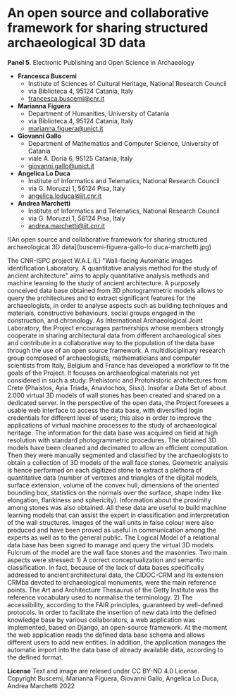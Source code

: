 # An open source and collaborative framework for sharing structured archaeological 3D data

**Panel 5**. Electronic Publishing and Open Science in Archaeology

- **Francesca Buscemi**
  - Institute of Sciences of Cultural Heritage, National Research Council
  - via Biblioteca 4, 95124 Catania, Italy
  - [francesca.buscemi@cnr.it](mailto:francesca.buscemi@cnr.it)
 - **Marianna Figuera**
   - Department of Humanities, University of Catania
   - via Biblioteca 4, 95124 Catania, Italy
   - [marianna.figuera@unict.it](mailto:marianna.figuera@unict.it)
- **Giovanni Gallo**
  - Department of Mathematics and Computer Science, University of Catania
  - viale A. Doria 6, 95125 Catania, Italy
  - [giovanni.gallo@unict.it](mailto:giovanni.gallo@unict.it)
- **Angelica Lo Duca**
  - Institute of Informatics and Telematics, National Research Council
  - via G. Moruzzi 1, 56124 Pisa, Italy
  - [angelica.loduca@iit.cnr.it](mailto:angelica.loduca@iit.cnr.it)
 - **Andrea Marchetti**
   - Institute of Informatics and Telematics, National Research Council
   - via G. Moruzzi 1, 56124 Pisa, Italy
   - [andrea.marchetti@iit.cnr.it](mailto:andrea.marchetti@iit.cnr.it)

![An open source and collaborative framework for sharing structured archaeological 3D data](buscemi-figuera-gallo-lo duca-marchetti.jpg)


The CNR-ISPC project W.A.L.(L) "Wall-facing Automatic images identification Laboratory. A quantitative analysis method for the study of ancient architecture" aims to apply quantitative analysis methods and machine learning to the study of ancient architecture.
A purposely conceived data base obtained from 3D photogrammetric models allows to query the architectures and to extract significant features for the archaeologists, in order to analyse aspects such as building techniques and materials, constructive behaviours, social groups engaged in the construction, and chronology.
As International Archaeological Joint Laboratory, the Project encourages partnerships whose members strongly cooperate in sharing architectural data from different archaeological sites and contribute in a collaborative way to the population of the data base through the use of an open source framework.
A multidisciplinary research group composed of archaeologists, mathematicians and computer scientists from Italy, Belgium and France has developed a workflow to fit the goals of the Project.
It focuses on archaeological materials not yet considered in such a study: Prehistoric and Protohistoric architectures from Crete (Phaistos, Ayia Triada, Anavlochos, Sissi). Insofar a Data Set of about 2.000 virtual 3D models of wall stones has been created and shared on a dedicated server.
In the perspective of the open data, the Project foresees a usable web interface to access the data base, with diversified login credentials for different level of users; this also in order to improve the applications of virtual machine processes to the study of archaeological heritage.
The information for the data base was acquired on field at high resolution with standard photogrammetric procedures. The obtained 3D models have been cleaned and decimated to allow an efficient computation. Then they were manually segmented and classified by the archaeologists to obtain a collection of 3D models of the wall face stones.
Geometric analysis is hence performed on each digitized stone to extract a plethora of quantitative data (number of vertexes and triangles of the digital models, surface extension, volume of the convex hull, dimensions of the oriented bounding box, statistics on the normals over the surface, shape index like elongation, flankiness and sphericity). Information about the proximity among stones was also obtained. All these data are useful to build machine learning models that can assist the expert in classification and interpretation of the wall structures.
Images of the wall units in false colour were also produced and have been proved as useful in communication among the experts as well as to the general public.
The Logical Model of a relational data base has been signed to manage and query the virtual 3D models. Fulcrum of the model are the wall face stones and the masonries. Two main aspects were stressed: 1) A correct conceptualization and semantic classification. In fact, because of the lack of data bases specifically addressed to ancient architectural data, the CIDOC-CRM and its extension CRMba devoted to archaeological monuments, were the main reference points. The Art and Architecture Thesaurus of the Getty Institute was the reference vocabulary used to normalise the terminology. 2) The accessibility, according to the FAIR principles, guaranteed by well-defined protocols.
In order to facilitate the insertion of new data into the defined knowledge base by various collaborators, a web application was implemented, based on Django, an open-source framework. At the moment the web application reads the defined data base schema and allows different users to add new entities. In addition, the application manages the automatic import into the data base of already available data, according to the defined format.


**License**
Text and image are relesed under CC BY-ND 4.0 License. Copyright Buscemi, Marianna Figuera, Giovanni Gallo, Angelica Lo Duca, Andrea Marchetti 2022